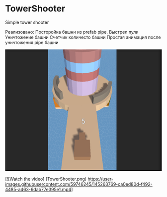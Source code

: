 # TowerShooter
Simple tower shooter

Реализовано:
 Посторойка башни из prefab pipe.
 Выстрел пули 
 Уничтожение башни 
 Счетчик количесто башни
 Простая анимация после уничтожения pipe башни

![Screenshot](TowerShooter.png)

[![Watch the video] (TowerShooter.png) https://user-images.githubusercontent.com/59746245/145263769-ca0ed80d-f492-4485-a463-6dab77e395e1.mp4]


